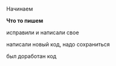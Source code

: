 Начинаем

**Что то пишем**

исправили и написали свое

написали новый код, надо сохраниться

был доработан код

